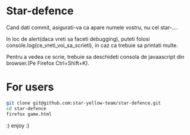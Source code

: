 ﻿Star-defence
============


Cand dati commit, asigurati-va ca apare numele vostru, nu cel star-....

In loc de alert(daca vreti sa faceti debugging), puteti folosi console.log(ce_vreti_voi_sa_scrieti), in caz ca trebuie sa 
printati multe.

Pentru a vedea ce scrie, trebuie sa deschideti consola de javaascript din browser.(Pe Firefox Ctrl+Shift+K).

For users  
=========  
``` bash
git clone git@github.com:star-yellow-team/star-defence.git
cd star-defence
firefox game.html
```

:) enjoy :)
